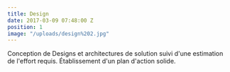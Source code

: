 ```yaml
---
title: Design
date: 2017-03-09 07:48:00 Z
position: 1
image: "/uploads/design%202.jpg"
---
```


Conception de Designs et architectures de solution suivi d'une estimation de l'effort requis. Établissement d'un plan d'action solide.